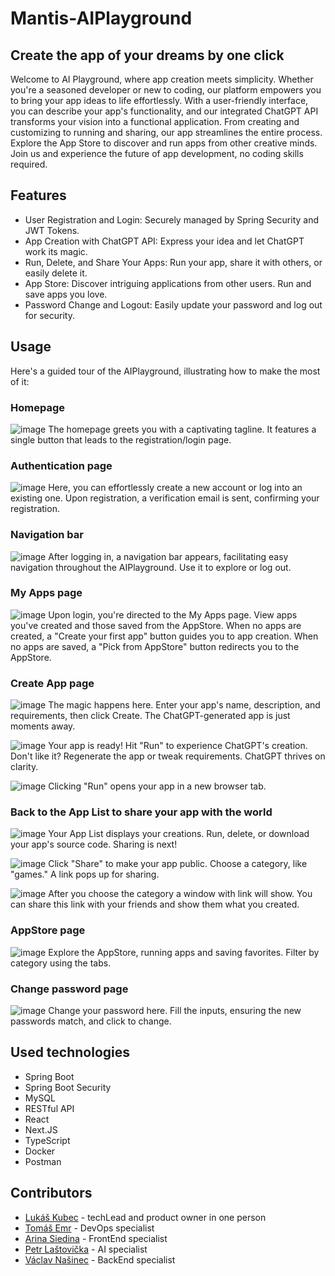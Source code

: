# Mantis-AIPlayground
## Create the app of your dreams by one click

Welcome to AI Playground, where app creation meets simplicity. Whether you're a seasoned developer or new to coding, our platform empowers you to bring your app ideas to life effortlessly. With a user-friendly interface, you can describe your app's functionality, and our integrated ChatGPT API transforms your vision into a functional application. From creating and customizing to running and sharing, our app streamlines the entire process. Explore the App Store to discover and run apps from other creative minds. Join us and experience the future of app development, no coding skills required.

## Features

- User Registration and Login: Securely managed by Spring Security and JWT Tokens.
- App Creation with ChatGPT API: Express your idea and let ChatGPT work its magic.
- Run, Delete, and Share Your Apps: Run your app, share it with others, or easily delete it.
- App Store: Discover intriguing applications from other users. Run and save apps you love.
- Password Change and Logout: Easily update your password and log out for security.


## Usage
Here's a guided tour of the AIPlayground, illustrating how to make the most of it:

### Homepage
![image](https://github.com/green-fox-academy/Mantis-AIPlayground/assets/123012603/d471b2ff-95c9-4d03-b8f0-f9525e6a94e2)
The homepage greets you with a captivating tagline. It features a single button that leads to the registration/login page.

### Authentication page
![image](https://github.com/green-fox-academy/Mantis-AIPlayground/assets/123012603/52571cb1-2ce2-4fdd-8683-e20c9091e321)
Here, you can effortlessly create a new account or log into an existing one. Upon registration, a verification email is sent, confirming your registration.

### Navigation bar
![image](https://github.com/green-fox-academy/Mantis-AIPlayground/assets/123012603/a6d76dc9-fd47-46ec-8617-cd54c7519f14)
After logging in, a navigation bar appears, facilitating easy navigation throughout the AIPlayground. Use it to explore or log out.

### My Apps page
![image](https://github.com/green-fox-academy/Mantis-AIPlayground/assets/123012603/318c27b6-1d48-4602-81f0-6432799b284c)
Upon login, you're directed to the My Apps page. View apps you've created and those saved from the AppStore. When no apps are created, a "Create your first app" button guides you to app creation. When no apps are saved, a "Pick from AppStore" button redirects you to the AppStore.

### Create App page
![image](https://github.com/green-fox-academy/Mantis-AIPlayground/assets/123012603/4e67c5c7-304b-413f-a087-487e3d61a8a7)
The magic happens here. Enter your app's name, description, and requirements, then click Create. The ChatGPT-generated app is just moments away.

![image](https://github.com/green-fox-academy/Mantis-AIPlayground/assets/123012603/17f9d916-0281-48e1-8d69-afb5a9f8154a)
Your app is ready! Hit "Run" to experience ChatGPT's creation. Don't like it? Regenerate the app or tweak requirements. ChatGPT thrives on clarity.

![image](https://github.com/green-fox-academy/Mantis-AIPlayground/assets/123012603/693506b9-6e64-44f9-abdd-053d4336de53)
Clicking "Run" opens your app in a new browser tab.

### Back to the App List to share your app with the world

![image](https://github.com/green-fox-academy/Mantis-AIPlayground/assets/123012603/7e066ca4-a663-4d70-88bc-dd1a675c914a)
Your App List displays your creations. Run, delete, or download your app's source code. Sharing is next!

![image](https://github.com/green-fox-academy/Mantis-AIPlayground/assets/123012603/1eec6a89-e4f3-4709-84b6-10e6ec9e36c4)
Click "Share" to make your app public. Choose a category, like "games." A link pops up for sharing.

![image](https://github.com/green-fox-academy/Mantis-AIPlayground/assets/123012603/84069dca-53a3-4ac7-9f96-8a74c5d139e8)
After you choose the category a window with link will show. You can share this link with your friends and show them what you created.

### AppStore page
![image](https://github.com/green-fox-academy/Mantis-AIPlayground/assets/123012603/201bb82a-49d3-4e2e-9bb4-172da164683a)
Explore the AppStore, running apps and saving favorites. Filter by category using the tabs.

### Change password page
![image](https://github.com/green-fox-academy/Mantis-AIPlayground/assets/123012603/00d9a37b-1d83-47fa-8f7e-3ad7fecf346b)
Change your password here. Fill the inputs, ensuring the new passwords match, and click to change.

## Used technologies
- Spring Boot
- Spring Boot Security
- MySQL
- RESTful API
- React
- Next.JS
- TypeScript
- Docker
- Postman

## Contributors
- [Lukáš Kubec](https://www.linkedin.com/in/lukas-kubec/) - techLead and product owner in one person
- [Tomáš Emr](https://www.linkedin.com/in/tom%C3%A1%C5%A1-emr-8q5w2e0/) - DevOps specialist
- [Arina Siedina](https://www.linkedin.com/in/siedina-oryna-43a539286/) - FrontEnd specialist
- [Petr Laštovička](https://www.linkedin.com/in/petr-la%C5%A1tovi%C4%8Dka-3ab589287/) - AI specialist
- [Václav Našinec](https://www.linkedin.com/in/va%C5%A1ek-na%C5%A1inec-0a0a08286/) - BackEnd specialist









